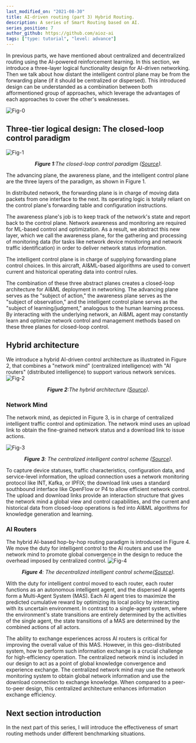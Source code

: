 ```yaml
---
last_modified_on: "2021-08-30"
title: AI-driven routing (part 3) Hybrid Routing.
description: A series of Smart Routing based on AI.
series_position: 7
author_github: https://github.com/aioz-ai
tags: ["type: tutorial", "level: advance"]
---
```


In previous parts, we have mentioned about centralized and decentralized routing using the AI-powered reinforcement learning. In this section, we introduce a three-layer logical functionality design for AI-driven networking. Then we talk about how distant the intelligent control plane may be from the forwarding plane (if it should be centralized or dispersed). This introduced design can be understanded as a  combination between both afformentioned group of approaches, which leverage the advantages of each approaches to cover the other's weaknesses.

![Fig-0](https://vision.aioz.io/f/ce0c34940f144eda900c/?dl=1)

## Three-tier logical design: The closed-loop control paradigm

![Fig-1](https://vision.aioz.io/f/54137ae358744ce5af1d/?dl=1)
*<center>**Figure 1**:The closed-loop control paradigm ([Source](https://ieeexplore.ieee.org/abstract/document/8870277/)).</center>*

The advancing plane, the awareness plane, and the intelligent control plane are the three layers of the paradigm, as shown in Figure 1.

In distributed network, the forwarding plane is in charge of moving data packets from one interface to the next. Its operating logic is totally reliant on the control plane's forwarding table and configuration instructions.

The awareness plane's job is to keep track of the network's state and report back to the control plane. Network awareness and monitoring are required for ML-based control and optimization. As a result, we abstract this new layer, which we call the awareness plane, for the gathering and processing of monitoring data (for tasks like network device monitoring and network traffic identification) in order to deliver network status information.

The intelligent control plane is in charge of supplying forwarding plane control choices. In this aircraft, AI&ML-based algorithms are used to convert current and historical operating data into control rules.

The combination of these three abstract planes creates a closed-loop architecture for AI&ML deployment in networking. The advancing plane serves as the "subject of action," the awareness plane serves as the "subject of observation," and the intelligent control plane serves as the "subject of learning/judgment," analogous to the human learning process. By interacting with the underlying network, an AI&ML agent may constantly learn and optimize network control and management methods based on these three planes for closed-loop control.
## Hybrid architecture
We introduce a hybrid AI-driven control architecture as illustrated in Figure 2, that combines a "network mind" (centralized intelligence) with "AI routers" (distributed intelligence) to support various network services.
![Fig-2](https://vision.aioz.io/f/fd55cfadf5cf464d8114/?dl=1)
*<center>**Figure 2**:The hybrid architecture ([Source](https://ieeexplore.ieee.org/abstract/document/8870277/)).</center>*
### Network Mind
The network mind, as depicted in Figure 3, is in charge of centralized intelligent traffic control and optimization. The network mind uses an upload link to obtain the fine-grained network status and a download link to issue actions.

![Fig-3](https://vision.aioz.io/f/344eeceb90d24dcf9d6a/?dl=1)
*<center>**Figure 3**: The centralized intelligent control scheme ([Source](https://ieeexplore.ieee.org/abstract/document/8870277/)).</center>*

To capture device statuses, traffic characteristics, configuration data, and service-level information, the upload connection uses a network monitoring protocol like INT, Kafka, or IPFIX; the download link uses a standard southbound interface like OpenFlow or P4 to allow efficient network control. The upload and download links provide an interaction structure that gives the network mind a global view and control capabilities, and the current and historical data from closed-loop operations is fed into AI&ML algorithms for knowledge generation and learning.

### AI Routers
The hybrid AI-based hop-by-hop routing paradigm is introduced in Figure 4. We move the duty for intelligent control to the AI routers and use the network mind to promote global convergence in the design to reduce the overhead imposed by centralized control.
![Fig-4](https://vision.aioz.io/f/6ba56b8d15c34ba7acf0/?dl=1)
*<center>**Figure 4**: The decentralized intelligent control scheme([Source](https://ieeexplore.ieee.org/abstract/document/8870277/)).</center>*


With the duty for intelligent control moved to each router, each router functions as an autonomous intelligent agent, and the dispersed AI agents form a Multi-Agent System (MAS). Each AI agent tries to maximize the predicted cumulative reward by optimizing its local policy by interacting with its uncertain environment. In contrast to a single-agent system, where the environment's state transitions are entirely determined by the activities of the single agent, the state transitions of a MAS are determined by the combined actions of all actors.

The ability to exchange experiences across AI routers is critical for improving the overall value of this MAS. However, in this geo-distributed system, how to perform such information exchange is a crucial challenge for high-efficiency operation. The centralized network mind is included in our design to act as a point of global knowledge convergence and experience exchange. The centralized network mind may use the network monitoring system to obtain global network information and use the download connection to exchange knowledge. When compared to a peer-to-peer design, this centralized architecture enhances information exchange efficiency.

## Next section introduction
In the next part of this series, I will introduce the effectiveness of smart routing methods under different benchmarking situations.
